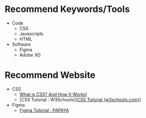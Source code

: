 # Recommend  Keywords/Tools

* Code
  * CSS
  * Javascripts
  * HTML
* Software
  * Figma
  * Adobe XD

# Recommend Website

* CSS
  * [What is CSS? And How It Works!](https://youtu.be/XPv4EeB0PJ8)
  * [CSS Tutorial : W3Schools]([CSS Tutorial (w3schools.com)](https://www.w3schools.com/css/default.asp))
* Figma
  * [Figma Tutorial : PAPAYA](https://youtu.be/P96TQwsY_VY)
